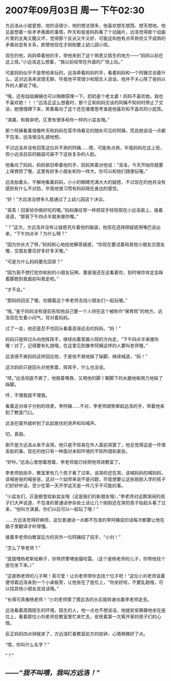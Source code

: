 # 2007年09月03日 周一 下午02:30

方远洛从小就爱想，他的话很少、他的想法很多，他喜欢想东想西、想天想地。他总是想着一些矛矛盾盾的事情，昨天和爸爸妈妈看了个动画片，远洛觉得那个动画片里的主角又酷又坏，觉得那个反派又牛又好，可能这和他有点早熟但又不成熟的矛盾状态有关系，即使他现在才刚刚要上幼儿园小班。

现在的他，妈妈牵着他的手，带他来到了这个熟悉又陌生的地方——“妈妈以前在这上班。”小远洛这么想着，“我以前经常在外面的广场上玩。”

可是妈妈似乎不是带他来玩的，远洛牵着妈妈的手，看着妈妈和一个阿姨交谈着什么，这对远洛来说很无聊，毕竟他平常很少和陌生人说话，他并不关心除了爸妈以外的人都说了啥。

“哦，还有姑姑姨姨也可以稍微搭理一下。奶奶是个老太婆！妈妈不喜欢她，我也不喜欢她！！！”远洛正这么想着时，那个正和妈妈交谈的阿姨不知何时停止了交谈，她慢慢蹲下来，笑着看向了这个还在傻傻思考谁是他喜欢和不喜欢的小屁孩。

“演漏，和我来吧，仄里有很多和你一样的小盆友哦。”

那个阿姨看着很像昨天和妈妈在菜市场看见的随处可见的阿姨，而且她说话一点都不包准，远洛很没礼貌地想。

不过远洛并没有回答这位并不熟的阿姨……嗯，可能有点熟，毕竟妈妈在这上班，但小远洛目前的脑袋可装不下这些复杂的人脸。

他看向了妈妈，妈妈依旧牵着他的手，妈妈笑着对他说：“洛洛，今天开始你就要上保育院了喔，这里有好多小朋友和你一样大，你可以和他们随便玩喔。”

远洛抬着头，不解地看着妈妈，小小的眼睛充满大大的疑惑，不过现在的他并没有感到有什么不对劲，毕竟他很习惯有妈妈陪在身边的感觉。

“好！”方远洛没想多久就通过了上幼儿园这个决议。

“真乖！回家给你做好吃的喔。”妈妈像往常一样把双手轻轻搭在小远洛肩上，接着说道，“那我下午四点半就来接你喔。”

“？”这次，方远洛并没有让疑惑充斥着他的脑袋，他现在选择把疑惑用嘴巴说出来，“下午四点半？为什么啊？”

“因为你长大了呀，”妈妈耐心地给他解答疑惑，“你现在要试着和其他小朋友交朋友喔，交朋友要花好多好多天喔。”

“可是为什么妈妈要先回家？”

“因为我不想打扰你和别的小朋友玩啊，要是我还在这看着你，到时候你肯定会跺着脚跑到我面前叫我走啦。”

“才不会。”

“那妈妈回去了喔，你跟着这个李老师去找小朋友们一起玩喔。”

“哦。”鉴于妈妈没有提前告知他自己要一个人待在这个被称作“保育院”的地方，远洛现在生着小闷气，背对着妈妈。

过了一会，他还是忍不住回头看着逐渐远去的妈妈，“妈！”

妈妈只是转过头向他挥挥手，继续向着家属小院的方向走，“下午四点半来接你喔！对了，记得要有礼貌哦，在这里见到像李阿姨这样的人要叫老师喔。”

远洛很不爽妈妈这样回应他，于是他不爽地跺了跺脚，继续喊道，“妈！”

这次妈妈只是回头对他笑着，挥挥手，什么也没说。

“唔。”远洛彻底不爽了，他抿着嘴唇，又用他的脚丫朝脚下的水磨地板用力地跺了跺脚。

哼，不理我就不理我。

看着这对母子分别的场景，李阿姨……不对，李老师顺势牵起远洛的手，带着他来到了教室门口。

远洛在窗外就听到了此起彼伏的哭声和叫喊声。

切，真弱。

倒不是方远洛从来不会哭，他只是不轻易在外人面前哭罢了，他总觉得这是一件很丢脸的事。现在的他只有一种面对未知环境的不知所措和紧张。

“好吵。”远洛心里想着想着，李老师就已经把他领进教室了。

李老师拍拍手，教室里有几个孩子看了过来，该哭的还在哭，该喊妈妈的喊妈妈，该喊爸爸的喊爸爸，这对一个幼师来说不是问题，毕竟想要让这些刚刚入学的孩子们好好听话，至少在第一天开学这天是一件几乎不可能的事。

“小盆友们，仄是捱登给新盆友哦（这是我们的新朋友哦），”李老师对这群哭闹的孩子们大声说道，不包准的普通话参杂些土话让几个刚刚还在哭的孩子抬起头看了过来，“他叫方演漏，你们以后可以一起玩了哦！”

……方远洛觉得好麻烦，这位普通话一点都不包准的李阿姨说的话每次都要让他在脑子里翻译才听得懂。

接着李老师向教室后方的另外一位阿姨招了招手，“小刘！”

“怎么了李老师？”

“底鼓嘿杨老斯给赖子，你带挤擎喳座撮哈雷。（这个是杨老师的儿子，你带他找个座位坐下来。）”

“这是杨老师的儿子啊！真可爱！让刘老师带你去找个位子吧！”这位小刘老师说着便领着远洛来到一个小桌板旁，让他坐在了座位上，“你坐好哈，不要乱跑哦，可以找其他小朋友说说话哦。”

“长得可真像杨老师！”小刘老师摸了摸远洛的头后就转身向着李老师走去。

远洛看着周围陌生的环境，陌生的人，他一点也不想说话，他就安安静静地坐在座位上，看着那位小刘老师在教室里忙来忙去，安抚着第一次离开家的孩子们的心情。

反正妈妈四点钟就来了，方远洛盯着教室前方的挂钟，心情稍微好了点。

“喂，你叫什么名字？”

“？”


## ——*“我不叫喂，我叫方远洛！”*
